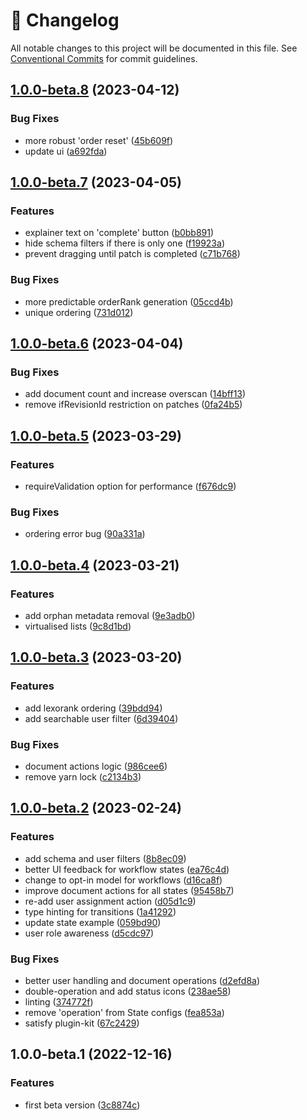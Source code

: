 <!-- markdownlint-disable --><!-- textlint-disable -->

# 📓 Changelog

All notable changes to this project will be documented in this file. See
[Conventional Commits](https://conventionalcommits.org) for commit guidelines.

## [1.0.0-beta.8](https://github.com/sanity-io/sanity-plugin-workflow/compare/v1.0.0-beta.7...v1.0.0-beta.8) (2023-04-12)

### Bug Fixes

- more robust 'order reset' ([45b609f](https://github.com/sanity-io/sanity-plugin-workflow/commit/45b609ffabc48929eb118c9bec94f9daa9634126))
- update ui ([a692fda](https://github.com/sanity-io/sanity-plugin-workflow/commit/a692fdac6d734c87d25d39a2a89ce1fd71af6870))

## [1.0.0-beta.7](https://github.com/sanity-io/sanity-plugin-workflow/compare/v1.0.0-beta.6...v1.0.0-beta.7) (2023-04-05)

### Features

- explainer text on 'complete' button ([b0bb891](https://github.com/sanity-io/sanity-plugin-workflow/commit/b0bb89174be09fd91b9ec829a3ecdb2516f9f603))
- hide schema filters if there is only one ([f19923a](https://github.com/sanity-io/sanity-plugin-workflow/commit/f19923ab0ca4c5997a9fea678880ba4eed72bf36))
- prevent dragging until patch is completed ([c71b768](https://github.com/sanity-io/sanity-plugin-workflow/commit/c71b76841c6ca553081bdbea905d5e60de1b068e))

### Bug Fixes

- more predictable orderRank generation ([05ccd4b](https://github.com/sanity-io/sanity-plugin-workflow/commit/05ccd4bea5ef031b380c3f1d0a1dab9b595ee0fc))
- unique ordering ([731d012](https://github.com/sanity-io/sanity-plugin-workflow/commit/731d0122ad68b8f90541bd306dbde74dc6fe7ced))

## [1.0.0-beta.6](https://github.com/sanity-io/sanity-plugin-workflow/compare/v1.0.0-beta.5...v1.0.0-beta.6) (2023-04-04)

### Bug Fixes

- add document count and increase overscan ([14bff13](https://github.com/sanity-io/sanity-plugin-workflow/commit/14bff1322f78de4b0b1f91c3ec8a5e7146722064))
- remove ifRevisionId restriction on patches ([0fa24b5](https://github.com/sanity-io/sanity-plugin-workflow/commit/0fa24b52b82d50486bd5e008f478ff076865ccbe))

## [1.0.0-beta.5](https://github.com/sanity-io/sanity-plugin-workflow/compare/v1.0.0-beta.4...v1.0.0-beta.5) (2023-03-29)

### Features

- requireValidation option for performance ([f676dc9](https://github.com/sanity-io/sanity-plugin-workflow/commit/f676dc9f85d92c7ca7e17de50b48f3a97482bf74))

### Bug Fixes

- ordering error bug ([90a331a](https://github.com/sanity-io/sanity-plugin-workflow/commit/90a331a580c5f40a0aa9b7bfa4868ba0393a3ccb))

## [1.0.0-beta.4](https://github.com/sanity-io/sanity-plugin-workflow/compare/v1.0.0-beta.3...v1.0.0-beta.4) (2023-03-21)

### Features

- add orphan metadata removal ([9e3adb0](https://github.com/sanity-io/sanity-plugin-workflow/commit/9e3adb09f9088299362b7a3f8594e7089d2ae193))
- virtualised lists ([9c8d1bd](https://github.com/sanity-io/sanity-plugin-workflow/commit/9c8d1bd10022cdd933b4c1fba88b3580e2e7e132))

## [1.0.0-beta.3](https://github.com/sanity-io/sanity-plugin-workflow/compare/v1.0.0-beta.2...v1.0.0-beta.3) (2023-03-20)

### Features

- add lexorank ordering ([39bdd94](https://github.com/sanity-io/sanity-plugin-workflow/commit/39bdd944552097a3b31782e23b0553a9ab31bb5a))
- add searchable user filter ([6d39404](https://github.com/sanity-io/sanity-plugin-workflow/commit/6d3940495ff40e70c952daf3f680a773e2606970))

### Bug Fixes

- document actions logic ([986cee6](https://github.com/sanity-io/sanity-plugin-workflow/commit/986cee6d0f12b2b7e7e076fe44bca789277f5f8e))
- remove yarn lock ([c2134b3](https://github.com/sanity-io/sanity-plugin-workflow/commit/c2134b3bc031546ac85c0d9d20f4cfedb8863c48))

## [1.0.0-beta.2](https://github.com/sanity-io/sanity-plugin-workflow/compare/v1.0.0-beta.1...v1.0.0-beta.2) (2023-02-24)

### Features

- add schema and user filters ([8b8ec09](https://github.com/sanity-io/sanity-plugin-workflow/commit/8b8ec09131afa98c9b487fcc8c687e94efb743a7))
- better UI feedback for workflow states ([ea76c4d](https://github.com/sanity-io/sanity-plugin-workflow/commit/ea76c4d0a3265663fc77a3d4eea686963d77a3ae))
- change to opt-in model for workflows ([d16ca8f](https://github.com/sanity-io/sanity-plugin-workflow/commit/d16ca8f1a5c5b6f28b575731670746637ba7c47f))
- improve document actions for all states ([95458b7](https://github.com/sanity-io/sanity-plugin-workflow/commit/95458b7dcbf86894cb2620b7c7f1df9023597fb0))
- re-add user assignment action ([d05d1c9](https://github.com/sanity-io/sanity-plugin-workflow/commit/d05d1c902f2842138cbb76c944491b3f70ebbe1b))
- type hinting for transitions ([1a41292](https://github.com/sanity-io/sanity-plugin-workflow/commit/1a41292c928005eea93d40e3acbabae45001b196))
- update state example ([059bd90](https://github.com/sanity-io/sanity-plugin-workflow/commit/059bd903a622c8f775ea52f46f389a62eb573ff9))
- user role awareness ([d5cdc97](https://github.com/sanity-io/sanity-plugin-workflow/commit/d5cdc976ef3b011f9fdc65753b48e3750e485476))

### Bug Fixes

- better user handling and document operations ([d2efd8a](https://github.com/sanity-io/sanity-plugin-workflow/commit/d2efd8a15baea09932c0d10f65069a5f65c36e9e))
- double-operation and add status icons ([238ae58](https://github.com/sanity-io/sanity-plugin-workflow/commit/238ae5871b5d5313b10ad5a92e3ca34325f862fb))
- linting ([374772f](https://github.com/sanity-io/sanity-plugin-workflow/commit/374772f542c03b3a8e8f5654b2c37a09efeea2ff))
- remove 'operation' from State configs ([fea853a](https://github.com/sanity-io/sanity-plugin-workflow/commit/fea853aa9719e4985c50657e21ebb5147e24a2be))
- satisfy plugin-kit ([67c2429](https://github.com/sanity-io/sanity-plugin-workflow/commit/67c2429335b736c8e3a9a044bdfe14fbabe6473a))

## 1.0.0-beta.1 (2022-12-16)

### Features

- first beta version ([3c8874c](https://github.com/sanity-io/sanity-plugin-workflow/commit/3c8874c6b93c23a9cf789fb78dcb4e2008d1db1b))
